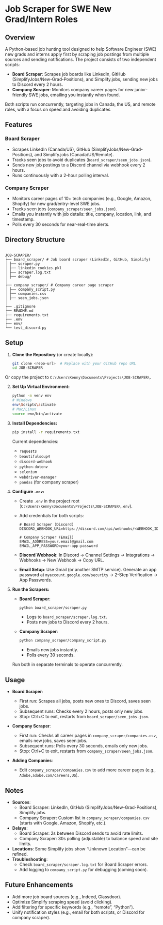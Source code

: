 # Job Scraper for SWE New Grad/Intern Roles

## Overview

A Python-based job hunting tool designed to help Software Engineer (SWE) new grads and interns apply first by scraping job postings from multiple sources and sending notifications. The project consists of two independent scripts:

- **Board Scraper**: Scrapes job boards like LinkedIn, GitHub (SimplifyJobs/New-Grad-Positions), and Simplify.jobs, sending new jobs to Discord every 2 hours.
- **Company Scraper**: Monitors company career pages for new junior-friendly SWE jobs, emailing you instantly when found.

Both scripts run concurrently, targeting jobs in Canada, the US, and remote roles, with a focus on speed and avoiding duplicates.

## Features

### Board Scraper

- Scrapes LinkedIn (Canada/US), GitHub (SimplifyJobs/New-Grad-Positions), and Simplify.jobs (Canada/US/Remote).
- Tracks seen jobs to avoid duplicates (`board_scraper/seen_jobs.json`).
- Sends new job postings to a Discord channel via webhook every 2 hours.
- Runs continuously with a 2-hour polling interval.

### Company Scraper

- Monitors career pages of 10+ tech companies (e.g., Google, Amazon, Shopify) for new grad/entry-level SWE jobs.
- Tracks seen jobs (`company_scraper/seen_jobs.json`).
- Emails you instantly with job details: title, company, location, link, and timestamp.
- Polls every 30 seconds for near-real-time alerts.

## Directory Structure

```

JOB-SCRAPER/
├── board_scraper/ # Job board scraper (LinkedIn, GitHub, Simplify)
│ ├── scraper.py
│ ├── linkedin_cookies.pkl
│ ├── scraper.log.txt
│ ├── debug/
│
├── company_scraper/ # Company career page scraper
│ ├── company_script.py
│ ├── companies.csv
│ ├── seen_jobs.json
│
├── .gitignore
├── README.md
├── requirements.txt
├── .env
├── env/
└── test_discord.py

```

## Setup

1. **Clone the Repository** (or create locally):

   ```bash
   git clone <repo-url>  # Replace with your GitHub repo URL
   cd JOB-SCRAPER
   ```

Or copy the project to `C:\Users\Kenny\Documents\Projects\JOB-SCRAPER\`.

2. **Set Up Virtual Environment:**

   ```bash
   python -m venv env
   # Windows
   env\Scripts\activate
   # Mac/Linux
   source env/bin/activate
   ```

3. **Install Dependencies:**

   ```bash
   pip install -r requirements.txt
   ```

   Current dependencies:

   - `requests`
   - `beautifulsoup4`
   - `discord-webhook`
   - `python-dotenv`
   - `selenium`
   - `webdriver-manager`
   - `pandas` (for company scraper)

4. **Configure `.env`:**

   - Create `.env` in the project root (`C:\Users\Kenny\Documents\Projects\JOB-SCRAPER\.env`).
   - Add credentials for both scripts:

     ```env
     # Board Scraper (Discord)
     DISCORD_WEBHOOK_URL=https://discord.com/api/webhooks/<WEBHOOK_ID>/<WEBHOOK_TOKEN>

     # Company Scraper (Email)
     EMAIL_ADDRESS=your.email@gmail.com
     EMAIL_APP_PASSWORD=your-app-password
     ```

   - **Discord Webhook**: In Discord → Channel Settings → Integrations → Webhooks → New Webhook → Copy URL.
   - **Email Setup**: Use Gmail (or another SMTP service). Generate an app password at `myaccount.google.com/security` → 2-Step Verification → App Passwords.

5. **Run the Scrapers:**

   - **Board Scraper**:

     ```bash
     python board_scraper/scraper.py
     ```

     - Logs to `board_scraper/scraper.log.txt`.
     - Posts new jobs to Discord every 2 hours.

   - **Company Scraper**:
     ```bash
     python company_scraper/company_script.py
     ```
     - Emails new jobs instantly.
     - Polls every 30 seconds.

   Run both in separate terminals to operate concurrently.

## Usage

- **Board Scraper**:

  - First run: Scrapes all jobs, posts new ones to Discord, saves seen jobs.
  - Subsequent runs: Checks every 2 hours, posts only new jobs.
  - Stop: Ctrl+C to exit, restarts from `board_scraper/seen_jobs.json`.

- **Company Scraper**:

  - First run: Checks all career pages in `company_scraper/companies.csv`, emails new jobs, saves seen jobs.
  - Subsequent runs: Polls every 30 seconds, emails only new jobs.
  - Stop: Ctrl+C to exit, restarts from `company_scraper/seen_jobs.json`.

- **Adding Companies**:
  - Edit `company_scraper/companies.csv` to add more career pages (e.g., `Adobe,adobe.com/careers,US`).

## Notes

- **Sources**:
  - Board Scraper: LinkedIn, GitHub (SimplifyJobs/New-Grad-Positions), Simplify.jobs.
  - Company Scraper: Custom list in `company_scraper/companies.csv` (starts with Google, Amazon, Shopify, etc.).
- **Delays**:
  - Board Scraper: 2s between Discord sends to avoid rate limits.
  - Company Scraper: 30s polling (adjustable) to balance speed and site limits.
- **Locations**: Some Simplify jobs show “Unknown Location”—can be refined.
- **Troubleshooting**:
  - Check `board_scraper/scraper.log.txt` for Board Scraper errors.
  - Add logging to `company_script.py` for debugging (coming soon).

## Future Enhancements

- Add more job board sources (e.g., Indeed, Glassdoor).
- Optimize Simplify scraping speed (avoid clicking).
- Add filtering for specific keywords (e.g., “remote”, “Python”).
- Unify notification styles (e.g., email for both scripts, or Discord for company scraper).
